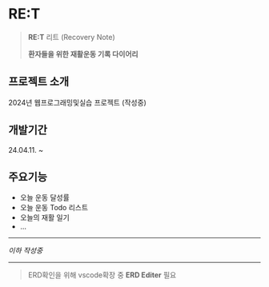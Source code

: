 # RE:T
> **RE:T** 리트 (Recovery Note)
> 
> **환자들을 위한 재활운동 기록 다이어리**


## 프로젝트 소개
2024년 웹프로그래밍및실습 프로젝트 (작성중)


## 개발기간
24.04.11. ~ 


## 주요기능
* 오늘 운동 달성률
* 오늘 운동 Todo 리스트
* 오늘의 재활 일기
* ...

---

*이하 작성중*

---

> ERD확인을 위해 vscode확장 중 **ERD Editer** 필요